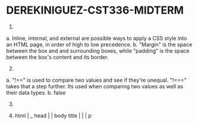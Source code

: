 # DEREKINIGUEZ-CST336-MIDTERM

1. 
a. Inline, internal, and external are possible ways to apply a CSS style into an HTML page, in  order of high to low precedence.
b. "Margin" is the space between the box and and surrounding boxes, while "padding" is the space between the box's content and its border.

2.
a. "!==" is used to compare two values and see if they're unequal.
   "!===" takes that a step further. Its used when comparing two values as well as their data types.
b. false

3. 

4.  html
   |  _  head
   |        |
   body     title
   |  |       |
   p
